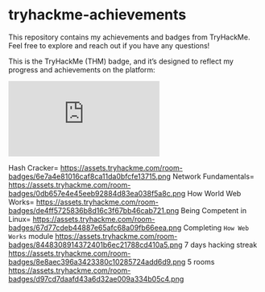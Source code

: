 # tryhackme-achievements
This repository contains my achievements and badges from TryHackMe. Feel free to explore and reach out if you have any questions!

This is the TryHackMe (THM) badge, and it’s designed to reflect my progress and achievements on the platform:
<iframe src="https://tryhackme.com/api/v2/badges/public-profile?userPublicId=4016372" style='border:none;'></iframe>

Hash Cracker=              https://assets.tryhackme.com/room-badges/6e7a4e81016caf8ca11da0bfcfe13715.png
Network Fundamentals=      https://assets.tryhackme.com/room-badges/0db657e4e45eeb92884d83ea038f5a8c.png
How World Web Works=       https://assets.tryhackme.com/room-badges/de4ff5725836b8d16c3f67bb46cab721.png
Being Competent in Linux=  https://assets.tryhackme.com/room-badges/67d77cdeb44887e65afc68a09fb66eea.png
Completing `How Web Works` module https://assets.tryhackme.com/room-badges/8448308914372401b6ec21788cd410a5.png
7 days hacking streak      https://assets.tryhackme.com/room-badges/8e8aec396a3423380c10285724add6d9.png
5 rooms                    https://assets.tryhackme.com/room-badges/d97cd7daafd43a6d32ae009a334b05c4.png
